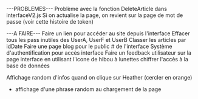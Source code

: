 <!-- Possible d'ajouter un <br/> quand l'utilisateur clique sur entrée ? YEP -->

---PROBLEMES---
Problème avec la fonction DeleteArticle dans interfaceV2.js
Si on actualise la page, on revient sur la page de mot de passe (voir cette histoire de token)

---A FAIRE---
Faire un lien pour accéder au site depuis l'interface
Effacer tous les pass inutiles des UserA, UserF et UserB
Classer les articles par idDate
Faire une page blog pour le public # de l'interface
Système d'authentification pour accès interface
Faire un feedback utilisateur sur la page interface en utilisant l'icone de hibou à lunettes
chiffrer l'accès à la base de données

Affichage random d'infos quand on clique sur Heather (cercler en orange)
+ affichage d'une phrase random au chargement de la page